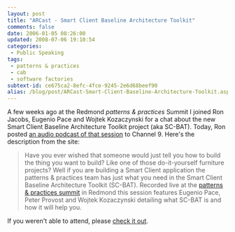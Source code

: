 ```yaml
---
layout: post
title: "ARCast - Smart Client Baseline Architecture Toolkit"
comments: false
date: 2006-01-05 08:26:00
updated: 2008-07-06 19:10:54
categories:
 - Public Speaking
tags:
 - patterns & practices
 - cab
 - software factories
subtext-id: ce675ca2-8efc-4fce-9245-2e6d68beef90
alias: /blog/post/ARCast-Smart-Client-Baseline-Architecture-Toolkit.aspx
---
```


A few weeks ago at the Redmond _patterns & practices_ Summit I joined Ron
Jacobs, Eugenio Pace and Wojtek Kozaczynski for a chat about the new Smart
Client Baseline Architecture Toolkit project (aka SC-BAT). Today, Ron posted
[an audio podcast of that
session](http://channel9.msdn.com/ShowPost.aspx?PostID=152086) to Channel 9.
Here's the description from the site: 

> Have you ever wished that someone would just tell you how to build the thing
> you want to build? Like one of those do-it-yourself furniture projects? Well
> if you are building a Smart Client application the patterns & practices team
> has just what you need in the Smart Client Baseline Architecture Toolkit
> (SC-BAT).  Recorded live at the [patterns & practices
> summit](http://www.pnpsummit.com/) in Redmond this session features Eugenio
> Pace, Peter Provost and Wojtek Kozaczynski detailing what SC-BAT is and how
> it will help you. 

If you weren't able to attend, please [check it
out](http://channel9.msdn.com/ShowPost.aspx?PostID=152086). 

